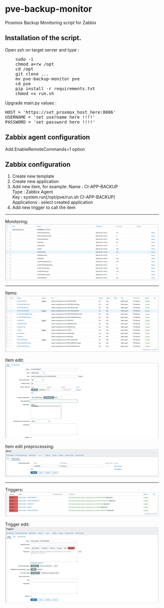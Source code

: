 # pve-backup-monitor
Proxmox Backup Monitoring script for Zabbix

## Installation of the script.

Open ssh on target server and type :

<pre>
    sudo -i
    chmod a+rw /opt
    cd /opt
    git clone ...
    mv pve-backup-monitor pve
    cd pve
    pip install -r requirements.txt
    chmod +x run.sh
</pre>

Upgrade main.py values :

<pre>
HOST = 'https://set_proxmox_host_here:8006'
USERNAME = 'set username here !!!!'
PASSWORD = 'set password here !!!!'
</pre>

## Zabbix agent configuration

Add EnableRemoteCommands=1 option

## Zabbix configuration

1. Create new template
2. Create new application
3. Add new item, for example:
    Name : CI-APP-BACKUP<br>
    Type : Zabbix Agent<br>
    Key : system.run[/opt/pve/run.sh CI-APP-BACKUP]<br>
    Applications : select created application<br>
4. Add new trigger to call the item

<hr>

Monitoring:
<img src="img/monitoring.png" />

<hr>

Items:
<img src="img/items.png" />

Item edit:
<img src="img/item_edit.png" />

Item edit preprocessing:
<img src="img/item_edit_preprocessing.png" />

<hr>

Triggers:
<img src="img/triggers.png" />

Trigger edit:
<img src="img/trigger_edit.png" />